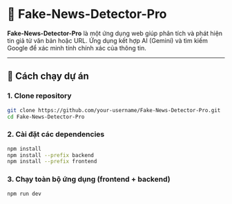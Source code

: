 # 📰 Fake-News-Detector-Pro

**Fake-News-Detector-Pro** là một ứng dụng web giúp phân tích và phát hiện tin giả từ văn bản hoặc URL. Ứng dụng kết hợp AI (Gemini) và tìm kiếm Google để xác minh tính chính xác của thông tin.

---

## 🚀 Cách chạy dự án

### 1. Clone repository

```bash
git clone https://github.com/your-username/Fake-News-Detector-Pro.git
cd Fake-News-Detector-Pro
```

### 2. Cài đặt các dependencies
```bash
npm install
npm install --prefix backend
npm install --prefix frontend
```

### 3. Chạy toàn bộ ứng dụng (frontend + backend)
``` bash
npm run dev
```
